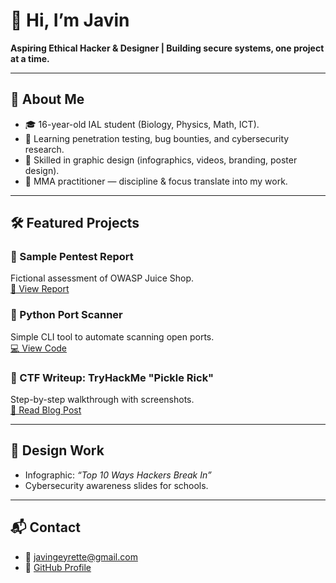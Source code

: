# 👋 Hi, I’m Javin  
**Aspiring Ethical Hacker & Designer | Building secure systems, one project at a time.**

---

## 🚀 About Me  
- 🎓 16-year-old IAL student (Biology, Physics, Math, ICT).  
- 🔐 Learning penetration testing, bug bounties, and cybersecurity research.  
- 🎨 Skilled in graphic design (infographics, videos, branding, poster design).  
- 🥊 MMA practitioner — discipline & focus translate into my work.  

---

## 🛠️ Featured Projects  

### 🔎 Sample Pentest Report  
Fictional assessment of OWASP Juice Shop.  
[📄 View Report](#)  

### 🐍 Python Port Scanner  
Simple CLI tool to automate scanning open ports.  
[💻 View Code](#)  

### 🧩 CTF Writeup: TryHackMe "Pickle Rick"  
Step-by-step walkthrough with screenshots.  
[📝 Read Blog Post](#)  

---

## 🎨 Design Work  
- Infographic: *“Top 10 Ways Hackers Break In”*  
- Cybersecurity awareness slides for schools.  

---

## 📬 Contact  
- 📧 javingeyrette@gmail.com  
- 🐙 [GitHub Profile](https://github.com/JavinHacks)  
